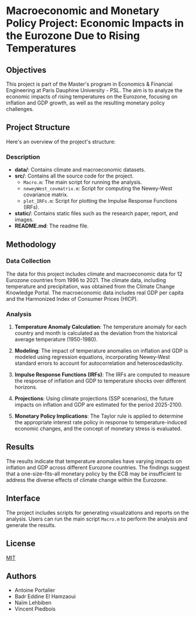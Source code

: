 # Macroeconomic and Monetary Policy Project: Economic Impacts in the Eurozone Due to Rising Temperatures

## Objectives

This project is part of the Master's program in Economics & Financial Engineering at Paris Dauphine University - PSL. The aim is to analyze the economic impacts of rising temperatures on the Eurozone, focusing on inflation and GDP growth, as well as the resulting monetary policy challenges. 

## Project Structure

Here's an overview of the project's structure:

### Description

- **data/**: Contains climate and macroeconomic datasets.
- **src/**: Contains all the source code for the project.
  - `Macro.m`: The main script for running the analysis.
  - `neweyWest_covmatrix.m`: Script for computing the Newey-West covariance matrix.
  - `plot_IRFs.m`: Script for plotting the Impulse Response Functions (IRFs).
- **static/**: Contains static files such as the research paper, report, and images.
- **README.md**: The readme file.

## Methodology

### Data Collection

The data for this project includes climate and macroeconomic data for 12 Eurozone countries from 1996 to 2021. The climate data, including temperature and precipitation, was obtained from the Climate Change Knowledge Portal. The macroeconomic data includes real GDP per capita and the Harmonized Index of Consumer Prices (HICP).

### Analysis

1. **Temperature Anomaly Calculation**: The temperature anomaly for each country and month is calculated as the deviation from the historical average temperature (1950-1980).

2. **Modeling**: The impact of temperature anomalies on inflation and GDP is modeled using regression equations, incorporating Newey-West standard errors to account for autocorrelation and heteroscedasticity.

3. **Impulse Response Functions (IRFs)**: The IRFs are computed to measure the response of inflation and GDP to temperature shocks over different horizons.

4. **Projections**: Using climate projections (SSP scenarios), the future impacts on inflation and GDP are estimated for the period 2025-2100.

5. **Monetary Policy Implications**: The Taylor rule is applied to determine the appropriate interest rate policy in response to temperature-induced economic changes, and the concept of monetary stress is evaluated.

## Results

The results indicate that temperature anomalies have varying impacts on inflation and GDP across different Eurozone countries. The findings suggest that a one-size-fits-all monetary policy by the ECB may be insufficient to address the diverse effects of climate change within the Eurozone.

## Interface

The project includes scripts for generating visualizations and reports on the analysis. Users can run the main script `Macro.m` to perform the analysis and generate the results.

## License

[MIT](https://choosealicense.com/licenses/mit/)

## Authors

- Antoine Portalier
- Badr Eddine El Hamzaoui
- Naïm Lehbiben
- Vincent Piedbois
